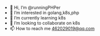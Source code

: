 - 👋 Hi, I’m @runningPHPer
- 👀 I’m interested in golang,k8s,php 
- 🌱 I’m currently learning k8s
- 💞️ I’m looking to collaborate on k8s
- 📫 How to reach me 462029019@qq.com

<!---
runningPHPer/runningPHPer is a ✨ special ✨ repository because its `README.md` (this file) appears on your GitHub profile.
You can click the Preview link to take a look at your changes.
--->
